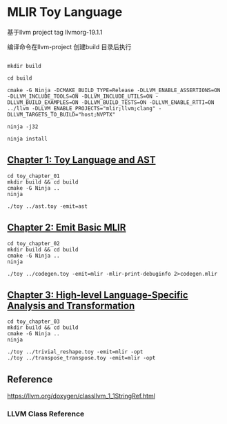 # MLIR Toy Language

基于llvm project tag llvmorg-19.1.1

编译命令在llvm-project 创建build 目录后执行

```shell

mkdir build

cd build

cmake -G Ninja -DCMAKE_BUILD_TYPE=Release -DLLVM_ENABLE_ASSERTIONS=ON -DLLVM_INCLUDE_TOOLS=ON -DLLVM_INCLUDE_UTILS=ON -DLLVM_BUILD_EXAMPLES=ON -DLLVM_BUILD_TESTS=ON -DLLVM_ENABLE_RTTI=ON ../llvm -DLLVM_ENABLE_PROJECTS="mlir;llvm;clang" -DLLVM_TARGETS_TO_BUILD="host;NVPTX"

ninja -j32

ninja install
```

## [Chapter 1: Toy Language and AST](toy_chapter_01/README.md)

```shell
cd toy_chapter_01
mkdir build && cd build
cmake -G Ninja ..
ninja

./toy ../ast.toy -emit=ast

```

## [Chapter 2: Emit Basic MLIR](toy_chapter_02/README.md)

```shell
cd toy_chapter_02
mkdir build && cd build
cmake -G Ninja ..
ninja

./toy ../codegen.toy -emit=mlir -mlir-print-debuginfo 2>codegen.mlir

```

## [Chapter 3: High-level Language-Specific Analysis and Transformation](toy_chapter_03/README.md)

```shell
cd toy_chapter_03
mkdir build && cd build
cmake -G Ninja ..
ninja

./toy ../trivial_reshape.toy -emit=mlir -opt
./toy ../transpose_transpose.toy -emit=mlir -opt
```


## Reference

https://llvm.org/doxygen/classllvm_1_1StringRef.html

### LLVM Class Reference

